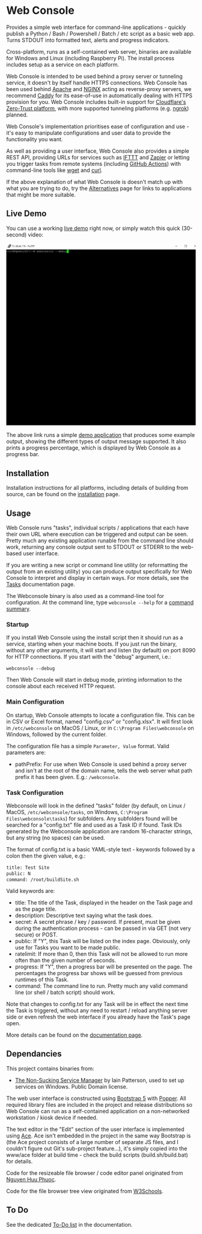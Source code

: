 # Web Console
Provides a simple web interface for command-line applications - quickly publish a Python / Bash / Powershell / Batch / etc script as a basic web app. Turns STDOUT into formatted text, alerts and progress indicators.

Cross-platform, runs as a self-contained web server, binaries are available for Windows and Linux (including Raspberry Pi). The install process includes setup as a service on each platform.

Web Console is intended to be used behind a proxy server or tunneling service, it doesn't by itself handle HTTPS connections. Web Console has been used behind [Apache](https://httpd.apache.org/) and [NGINX](https://www.nginx.com/) acting as reverse-proxy servers, we recommend [Caddy](https://caddyserver.com/) for its ease-of-use in automatically dealing with HTTPS provision for you. Web Console includes built-in support for [Cloudflare's Zero-Trust platform](https://www.cloudflare.com/en-gb/lp/ppc/zero-trust-network-access-x/), with more supported tunneling platforms (e.g. [ngrok](https://ngrok.com/)) planned.

Web Console's implementation prioritises ease of configuration and use - it's easy to manipulate configurations and user data to provide the functionality you want.

As well as providing a user interface, Web Console also provides a simple REST API, providing URLs for services such as [IFTTT](https://ifttt.com/) and [Zapier](https://zapier.com/) or letting you trigger tasks from remote systems (including [GitHub Actions](https://github.com/features/actions)) with command-line tools like [wget](https://www.gnu.org/software/wget/) and [curl](https://curl.se/).

If the above explanation of what Web Console is doesn't match up with what you are trying to do, try the [Alternatives](docs/ALTERNATIVES.md) page for links to applications that might be more suitable.

## Live Demo

You can use a working [live demo](https://webconsole.sansay.co.uk/view?taskID=4jaknvvu0b4zl3ee) right now, or simply watch this quick (30-second) video:

![Demo of Web Console](docs/demo.gif "Demo of Web Console")

The above link runs a simple [demo application](https://github.com/dhicks6345789/web-console/blob/master/examples/test.py) that produces some example output, showing the different types of output message supported. It also prints a progress percentage, which is displayed by Web Console as a progress bar.

## Installation

Installation instructions for all platforms, including details of building from source, can be found on the [installation](docs/INSTALLATION.md) page.

## Usage

Web Console runs "tasks", individual scripts / applications that each have their own URL where execution can be triggered and output can be seen. Pretty much any existing application runable from the command line should work, returning any console output sent to STDOUT or STDERR to the web-based user interface.

If you are writing a new script or command line utility (or reformatting the output from an existing utility) you can produce output specifically for Web Console to interpret and display in certain ways. For more details, see the [Tasks](docs/TASKS.md) documentation page.

The Webconsole binary is also used as a command-line tool for configuration. At the command line, type `webconsole --help` for a [command summary](https://www.sansay.co.uk/docs/web-console/COMMANDS.txt).

### Startup

If you install Web Console using the install script then it should run as a service, starting when your machine boots. If you just run the binary, without any other arguments, it will start and listen (by default) on port 8090 for HTTP connections. If you start with the "debug" argument, i.e.:

```
webconsole --debug
```

Then Web Console will start in debug mode, printing information to the console about each received HTTP request.

### Main Configuration

On startup, Web Console attempts to locate a configuration file. This can be in CSV or Excel format, named "config.csv" or "config.xlsx". It will first look in `/etc/webconsole` on MacOS / Linux, or in `C:\Program Files\webconsole` on Windows, followed by the current folder.

The configuration file has a simple `Parameter, Value` format. Valid parameters are:
* pathPrefix: For use when Web Console is used behind a proxy server and isn't at the root of the domain name, tells the web server what path prefix it has been given. E.g.: `/webconsole`.

### Task Configuration

Webconsole will look in the defined "tasks" folder (by default, on Linux / MacOS, `/etc/webconsole/tasks`, on Windows, `C:\Program Files\webconsole\tasks`) for subfolders. Any subfolders found will be searched for a "config.txt" file and used as a Task ID if found. Task IDs generated by the Webconsole application are random 16-character strings, but any string (no spaces) can be used.

The format of config.txt is a basic YAML-style text - keywords followed by a colon then the given value, e.g.:

```
title: Test Site
public: N
command: /root/buildSite.sh
```
Valid keywords are:
* title: The title of the Task, displayed in the header on the Task page and as the page title.
* description: Descriptive text saying what the task does.
* secret: A secret phrase / key / password. If present, must be given during the authentication process - can be passed in via GET (not very secure) or POST.
* public: If "Y", this Task will be listed on the index page. Obviously, only use for Tasks you want to be made public.
* ratelimit: If more than 0, then this Task will not be allowed to run more often than the given number of seconds.
* progress: If "Y", then a progress bar will be presented on the page. The percentages the progress bar shows will be guessed from previous runtimes of this Task.
* command: The command line to run. Pretty much any valid command line (or shell / batch script) should work.

Note that changes to config.txt for any Task will be in effect the next time the Task is triggered, without any need to restart / reload anything server side or even refresh the web interface if you already have the Task's page open.

More details can be found on the [documentation page](docs/TASKS.md).

## Dependancies

This project contains binaries from:

* [The Non-Sucking Service Manager](https://nssm.cc/) by Iain Patterson, used to set up services on Windows. Public Domain license.

The web user interface is constructed using [Bootstrap 5](https://getbootstrap.com/docs/5.0/getting-started/introduction/) with [Popper](https://popper.js.org/). All required library files are included in the project and release distributions so Web Console can run as a self-contained application on a non-networked workstation / kiosk device if needed.

The text editor in the "Edit" section of the user interface is implemented using [Ace](https://ace.c9.io/). Ace isn't embedded in the project in the same way Bootstrap is (the Ace project consists of a large number of separate JS files, and I couldn't figure out Git's sub-project feature...), it's simply copied into the www/ace folder at build time - check the build scripts (build.sh/build.bat) for details.

Code for the resizeable file browser / code editor panel originated from [Nguyen Huu Phuoc](https://htmldom.dev/create-resizable-split-views/).

Code for the file browser tree view originated from [W3Schools](https://www.w3schools.com/howto/howto_js_treeview.asp).

## To Do

See the dedicated [To-Do list](docs/TODO.md) in the documentation.
